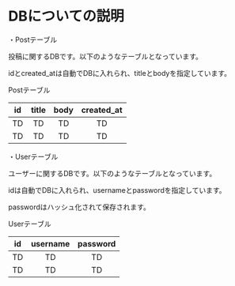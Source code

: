 # DBについての説明

・Postテーブル

投稿に関するDBです。以下のようなテーブルとなっています。

idとcreated_atは自動でDBに入れられ、titleとbodyを指定しています。

Postテーブル

| id | title | body | created_at |
| :---: | :---: | :---: | :---: |
| TD | TD | TD | TD |
| TD | TD | TD | TD |

・Userテーブル

ユーザーに関するDBです。以下のようなテーブルとなっています。

idは自動でDBに入れられ、usernameとpasswordを指定しています。

passwordはハッシュ化されて保存されます。

Userテーブル

| id | username | password |
| :---: | :---: | :---: |
| TD | TD | TD |
| TD | TD | TD |